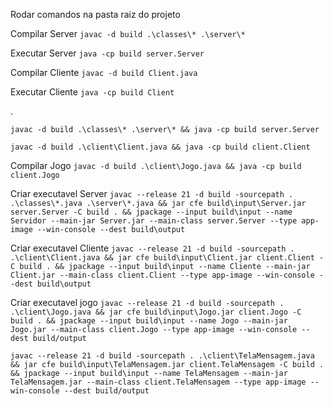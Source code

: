 Rodar comandos na pasta raiz do projeto

Compilar Server
`javac -d build .\classes\* .\server\*`

Executar Server
`java -cp build server.Server`

Compilar Cliente
`javac -d build Client.java`

Executar Cliente
`java -cp build Client`

.

`javac -d build .\classes\* .\server\* && java -cp build server.Server`

`javac -d build .\client\Client.java && java -cp build client.Client`

Compilar Jogo
`javac -d build .\client\Jogo.java && java -cp build client.Jogo`

Criar executavel Server
`javac --release 21 -d build -sourcepath . .\classes\*.java .\server\*.java && jar cfe build\input\Server.jar server.Server -C build . && jpackage --input build\input --name Servidor --main-jar Server.jar --main-class server.Server --type app-image --win-console --dest build\output`


Criar executavel Cliente
`javac --release 21 -d build -sourcepath . .\client\Client.java && jar cfe build\input\Client.jar client.Client -C build . && jpackage --input build\input --name Cliente --main-jar Client.jar --main-class client.Client --type app-image --win-console --dest build\output`


Criar executavel jogo
`javac --release 21 -d build -sourcepath . .\client\Jogo.java && jar cfe build\input\Jogo.jar client.Jogo -C build . && jpackage --input build\input --name Jogo --main-jar Jogo.jar --main-class client.Jogo --type app-image --win-console --dest build/output`

`javac --release 21 -d build -sourcepath . .\client\TelaMensagem.java && jar cfe build\input\TelaMensagem.jar client.TelaMensagem -C build . && jpackage --input build\input --name TelaMensagem --main-jar TelaMensagem.jar --main-class client.TelaMensagem --type app-image --win-console --dest build/output`